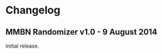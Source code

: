 Changelog
=========

MMBN Randomizer v1.0 - 9 August 2014
------------------------------------
Initial release.